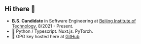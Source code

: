 ## Hi there 👋

<!--
**Aaron-Gp/Aaron-Gp** is a ✨ _special_ ✨ repository because its `README.md` (this file) appears on your GitHub profile.

Here are some ideas to get you started:

- 🔭 I’m currently working on ...
- 🌱 I’m currently learning ...
- 👯 I’m looking to collaborate on ...
- 🤔 I’m looking for help with ...
- 💬 Ask me about ...
- 📫 How to reach me: ...
- 😄 Pronouns: ...
- ⚡ Fun fact: ...
-->

- **B.S. Candidate** in Software Engineering at [Beijing Institute of Technology](https://www.bit.edu.cn), 8/2021 - Present.
- 🌱 Python / Typescript. Nuxt.js. PyTorch.
- 🔑 GPG key hosted here at [GitHub](https://github.com/Aaron-Gp.gpg)
